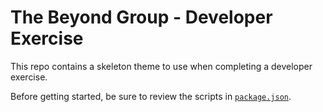# The Beyond Group - Developer Exercise

This repo contains a skeleton theme to use when completing a developer exercise.

Before getting started, be sure to review the scripts in [`package.json`](./package.json).
